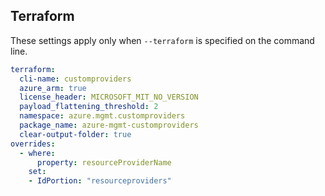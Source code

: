 ## Terraform

These settings apply only when `--terraform` is specified on the command line.

``` yaml $(terraform)
terraform:
  cli-name: customproviders
  azure_arm: true
  license_header: MICROSOFT_MIT_NO_VERSION
  payload_flattening_threshold: 2
  namespace: azure.mgmt.customproviders
  package_name: azure-mgmt-customproviders
  clear-output-folder: true
overrides:
  - where:
      property: resourceProviderName
    set:
    - IdPortion: "resourceproviders"
```
